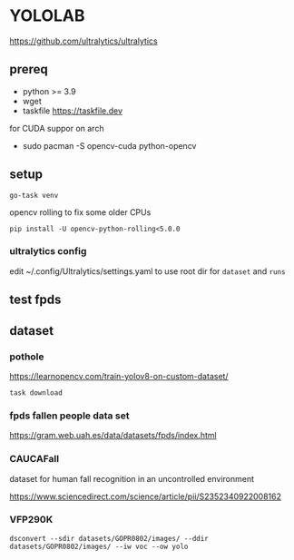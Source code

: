 # YOLOLAB


https://github.com/ultralytics/ultralytics

## prereq

- python >= 3.9
- wget
- taskfile https://taskfile.dev

for CUDA suppor on arch
- sudo pacman -S opencv-cuda python-opencv

## setup

```
go-task venv
```

opencv rolling to fix some older CPUs 
```
pip install -U opencv-python-rolling<5.0.0
```

### ultralytics config

edit ~/.config/Ultralytics/settings.yaml to use <yololab> root dir for `dataset` and `runs` 


## test fpds



## dataset

### pothole

https://learnopencv.com/train-yolov8-on-custom-dataset/

```
task download
```

### fpds fallen people data set

https://gram.web.uah.es/data/datasets/fpds/index.html


### CAUCAFall 

dataset for human fall recognition in an uncontrolled environment

https://www.sciencedirect.com/science/article/pii/S2352340922008162



### VFP290K

```
dsconvert --sdir datasets/GOPR0802/images/ --ddir datasets/GOPR0802/images/ --iw voc --ow yolo
```
